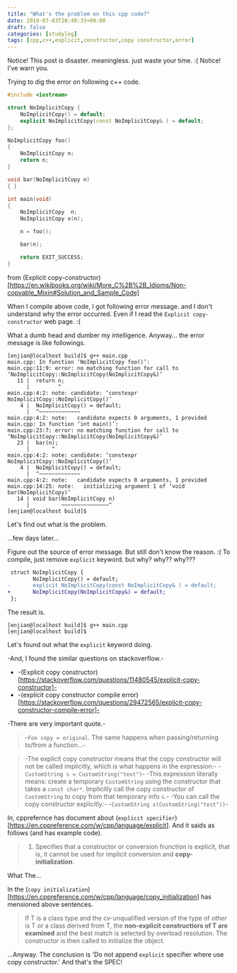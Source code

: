 ```yaml
---
title: "What's the problem on this cpp code?"
date: 2019-07-03T20:49:33+09:00
draft: false
categories: [studylog]
tags: [cpp,c++,explicit,constructor,copy constructor,error]
---
```


Notice! This post is disaster. meaningless. just waste your time. :(
Notice! I've warn you.

Trying to dig the error on following c++ code.

<!--more-->
```cpp
#include <iostream>

struct NoImplicitCopy {
	NoImplicitCopy() = default;
	explicit NoImplicitCopy(const NoImplicitCopy& ) = default;
};

NoImplicitCopy foo()
{
	NoImplicitCopy n;
	return n;
}

void bar(NoImplicitCopy n)
{ }

int main(void)
{
	NoImplicitCopy  n;
	NoImplicitCopy x(n);

	n = foo();

	bar(n);

    return EXIT_SUCCESS;
}
```

from (Explicit copy-constructor)[https://en.wikibooks.org/wiki/More_C%2B%2B_Idioms/Non-copyable_Mixin#Solution_and_Sample_Code]


When I compile above code, I got following error message. and I don't understand why the error occurred.
Even if I read the `Explicit copy-constructor` web page. :(

What a dumb head and dumber my intelligence.
Anyway... the error message is like followings.

```shell
[enjian@localhost build]$ g++ main.cpp
main.cpp: In function ‘NoImplicitCopy foo()’:
main.cpp:11:9: error: no matching function for call to ‘NoImplicitCopy::NoImplicitCopy(NoImplicitCopy&)’
   11 |  return n;
      |         ^
main.cpp:4:2: note: candidate: ‘constexpr NoImplicitCopy::NoImplicitCopy()’
    4 |  NoImplicitCopy() = default;
      |  ^~~~~~~~~~~~~~
main.cpp:4:2: note:   candidate expects 0 arguments, 1 provided
main.cpp: In function ‘int main()’:
main.cpp:23:7: error: no matching function for call to ‘NoImplicitCopy::NoImplicitCopy(NoImplicitCopy&)’
   23 |  bar(n);
      |       ^
main.cpp:4:2: note: candidate: ‘constexpr NoImplicitCopy::NoImplicitCopy()’
    4 |  NoImplicitCopy() = default;
      |  ^~~~~~~~~~~~~~
main.cpp:4:2: note:   candidate expects 0 arguments, 1 provided
main.cpp:14:25: note:   initializing argument 1 of ‘void bar(NoImplicitCopy)’
   14 | void bar(NoImplicitCopy n)
      |          ~~~~~~~~~~~~~~~^
[enjian@localhost build]$
```

Let's find out what is the problem.

...few days later...

Figure out the source of error message. But still don't know the reason. :(
To compile, just remove `explicit` keyword. but why? why?? why???
```diff
 struct NoImplicitCopy {
        NoImplicitCopy() = default;
-       explicit NoImplicitCopy(const NoImplicitCopy& ) = default;
+       NoImplicitCopy(NoImplicitCopy&) = default;
 };
```

The result is.
```shell
[enjian@localhost build]$ g++ main.cpp
[enjian@localhost build]$
```

Let's found out what the `explicit` keyword doing.

-And, I found the similar questions on stackoverflow.-
* -(Explicit copy constructor)[https://stackoverflow.com/questions/11480545/explicit-copy-constructor]-
* -(explicit copy constructor compile error)[https://stackoverflow.com/questions/29472565/explicit-copy-constructor-compile-error]-

-There are very important quote.-

> -`Foo copy = original`. The same happens when passing/returning to/from a function...-

> -The explicit copy constructor means that the copy constructor will not be called implicitly, which is what happens in the expression:-
> -`CustomString s = CustomString("test")`-
> -This expression literally means: create a temporary `CustomString` using the constructor that takes a `const char*`. Implicitly call the copy constructor of `CustomString` to copy from that temporary info `s`.-
> -You can call the copy constructor explicitly:-
> -`CustomString s(CustomString("test"))`-

In, cpprefernce has document about (`explicit specifier`)[https://en.cppreference.com/w/cpp/language/explicit].
And it saids as follows (and has example code).

> 1) Specifies that a constructor or conversion frunction is explicit, that is, it cannot be used for implicit conversion and **copy-initialization**.

What The...

In the (`copy initialization`)[https://en.cppreference.com/w/cpp/language/copy_initialization] has mensioned above sentences.

> If T is a class type and the cv-unqualified version of the type of _other_ is T or a class derived from T, the **non-explicit constructiors of T are examined** and the best match is selected by overload resolution. The constructor is then called to initialize the object.

...Anyway. The conclusion is 'Do not append `explicit` specifier where use copy constructor.'
And that's the SPEC!
